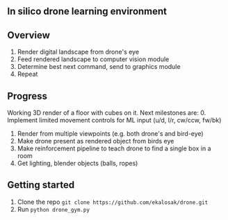 In silico drone learning environment
-

## Overview
1. Render digital landscape from drone's eye
2. Feed rendered landscape to computer vision module
3. Determine best next command, send to graphics module
4. Repeat

## Progress
Working 3D render of a floor with cubes on it.
Next milestones are:
0. Implement limited movement controls for ML input (u/d, l/r, cw/ccw, fw/bk)
1. Render from multiple viewpoints (e.g. both drone's and bird-eye)
2. Make drone present as rendered object from birds eye
3. Make reinforcement pipeline to teach drone to find a single box in a room
4. Get lighting, blender objects (balls, ropes)

## Getting started
1. Clone the repo `git clone https://github.com/ekalosak/drone.git`
2. Run `python drone_gym.py`
